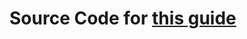 # Source Code for [this guide](https://dev.to/nawodyaishan/begin-your-c-game-development-journey-using-this-challenge-1d59)
